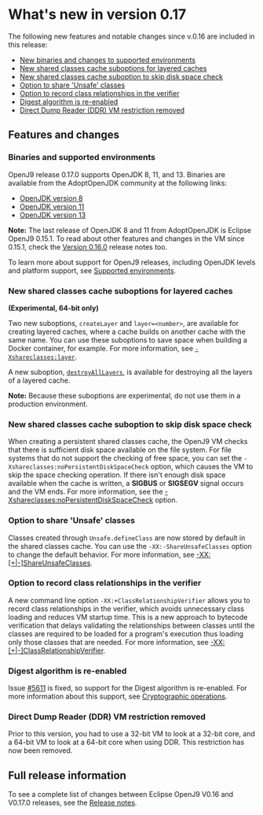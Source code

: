 <!--
* Copyright (c) 2017, 2019 IBM Corp. and others
*
* This program and the accompanying materials are made
* available under the terms of the Eclipse Public License 2.0
* which accompanies this distribution and is available at
* https://www.eclipse.org/legal/epl-2.0/ or the Apache
* License, Version 2.0 which accompanies this distribution and
* is available at https://www.apache.org/licenses/LICENSE-2.0.
*
* This Source Code may also be made available under the
* following Secondary Licenses when the conditions for such
* availability set forth in the Eclipse Public License, v. 2.0
* are satisfied: GNU General Public License, version 2 with
* the GNU Classpath Exception [1] and GNU General Public
* License, version 2 with the OpenJDK Assembly Exception [2].
*
* [1] https://www.gnu.org/software/classpath/license.html
* [2] http://openjdk.java.net/legal/assembly-exception.html
*
* SPDX-License-Identifier: EPL-2.0 OR Apache-2.0 OR GPL-2.0 WITH
* Classpath-exception-2.0 OR LicenseRef-GPL-2.0 WITH Assembly-exception
-->


# What's new in version 0.17

The following new features and notable changes since v.0.16 are included in this release:

- [New binaries and changes to supported environments](#binaries-and-supported-environments)
- [New shared classes cache suboptions for layered caches](#new-shared-classes-cache-suboptions-for-layered-caches)
- [New shared classes cache suboption to skip disk space check](#new-shared-classes-cache-suboption-to-skip-disk-space-check)
- [Option to share 'Unsafe' classes](#option-to-share-unsafe-classes)
- [Option to record class relationships in the verifier](#option-to-record-class-relationships-in-the-verifier)
- [Digest algorithm is re-enabled](#digest-algorithm-is-re-enabled)
- [Direct Dump Reader (DDR) VM restriction removed](#direct-dump-reader-ddr-vm-restriction-removed)

## Features and changes

### Binaries and supported environments

OpenJ9 release 0.17.0 supports OpenJDK 8, 11, and 13. Binaries are available from the AdoptOpenJDK community at the following links:

- [OpenJDK version 8](https://adoptopenjdk.net/archive.html?variant=openjdk8&jvmVariant=openj9)
- [OpenJDK version 11](https://adoptopenjdk.net/archive.html?variant=openjdk11&jvmVariant=openj9)
- [OpenJDK version 13](https://adoptopenjdk.net/archive.html?variant=openjdk13&jvmVariant=openj9)

<i class="fa fa-pencil-square-o" aria-hidden="true"></i> **Note:** The last release of OpenJDK 8 and 11 from AdoptOpenJDK is Eclipse OpenJ9 0.15.1. To read about other features and changes in the VM since 0.15.1, check the [Version 0.16.0](version0.16.md) release notes too.

To learn more about support for OpenJ9 releases, including OpenJDK levels and platform support, see [Supported environments](openj9_support.md).

### New shared classes cache suboptions for layered caches

**(Experimental, 64-bit only)**

Two new suboptions, `createLayer` and `layer=<number>`, are available for creating layered caches, where a cache builds on another cache with the same name. You can use these suboptions to save space when building a Docker container, for example. For more information, see [`-Xshareclasses:layer`](xshareclasses.md#layer).

A new suboption, [`destroyAllLayers`](xshareclasses.md#destroyalllayers), is available for destroying all the layers of a layered cache.

<i class="fa fa-pencil-square-o" aria-hidden="true"></i> **Note:** Because these suboptions are experimental, do not use them in a production environment.

### New shared classes cache suboption to skip disk space check

When creating a persistent shared classes cache, the OpenJ9 VM checks that there is sufficient disk space available on the file
system. For file systems that do not support the checking of free space, you can set the `-Xshareclasses:noPersistentDiskSpaceCheck` option, which causes the VM to skip the space checking operation. If there isn't enough disk space available when the cache is written, a **SIGBUS** or **SIGSEGV** signal occurs and the VM ends. For more information, see the [-Xshareclasses:noPersistentDiskSpaceCheck](xshareclasses.md#nopersistentdiskspacecheck) option.

### Option to share 'Unsafe' classes

Classes created through `Unsafe.defineClass` are now stored by default in the shared classes cache. You can use the `-XX:-ShareUnsafeClasses` option to change the default behavior. For more information, see [-XX:[+|-]ShareUnsafeClasses](xxshareunsafeclasses.md).

### Option to record class relationships in the verifier

A new command line option `-XX:+ClassRelationshipVerifier` allows you to record class relationships in the verifier, which avoids unnecessary class loading and reduces VM startup time. This is a new approach to bytecode verification that delays validating the relationships between classes until the classes are required to be loaded for a program's execution thus loading only those classes that are needed. For more information, see [-XX:[+|-]ClassRelationshipVerifier](xxclassrelationshipverifier.md).

### Digest algorithm is re-enabled

Issue [#5611](https://github.com/eclipse/openj9/issues/5611) is fixed, so support for the Digest algorithm is re-enabled. For more information about this support, see [Cryptographic operations]( introduction.md#cryptographic-operations).

### Direct Dump Reader (DDR) VM restriction removed

Prior to this version, you had to use a 32-bit VM to look at a 32-bit core, and a 64-bit VM to look at a 64-bit core when using DDR. This restriction has now been removed.

## Full release information

To see a complete list of changes between Eclipse OpenJ9 V0.16 and V0.17.0 releases, see the [Release notes](https://github.com/eclipse/openj9/blob/master/doc/release-notes/0.17/0.17.md).

<!-- ==== END OF TOPIC ==== version0.17.md ==== -->
